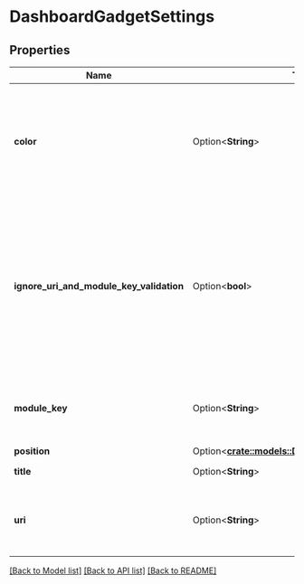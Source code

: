 # DashboardGadgetSettings

## Properties

Name | Type | Description | Notes
------------ | ------------- | ------------- | -------------
**color** | Option<**String**> | The color of the gadget. Should be one of `blue`, `red`, `yellow`, `green`, `cyan`, `purple`, `gray`, or `white`. | [optional]
**ignore_uri_and_module_key_validation** | Option<**bool**> | Whether to ignore the validation of module key and URI. For example, when a gadget is created that is a part of an application that isn't installed. | [optional]
**module_key** | Option<**String**> | The module key of the gadget type. Can't be provided with `uri`. | [optional]
**position** | Option<[**crate::models::DashboardGadgetPosition**](DashboardGadgetPosition.md)> |  | [optional]
**title** | Option<**String**> | The title of the gadget. | [optional]
**uri** | Option<**String**> | The URI of the gadget type. Can't be provided with `moduleKey`. | [optional]

[[Back to Model list]](../README.md#documentation-for-models) [[Back to API list]](../README.md#documentation-for-api-endpoints) [[Back to README]](../README.md)


